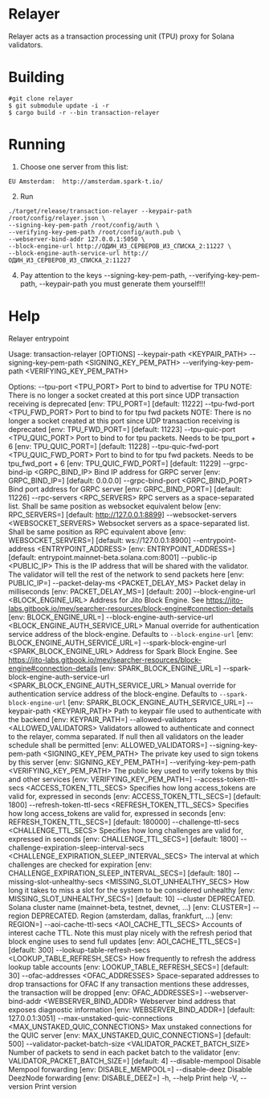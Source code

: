 # Relayer
Relayer acts as a transaction processing unit (TPU) proxy for Solana validators.

# Building
```shell
#git clone relayer
$ git submodule update -i -r
$ cargo build -r --bin transaction-relayer
```

# Running 
1.  Choose one server from this list:
```
EU Amsterdam:  http://amsterdam.spark-t.io/
```

2. Run
```
./target/release/transaction-relayer --keypair-path /root/config/relayer.json \
--signing-key-pem-path /root/config/auth \
--verifying-key-pem-path /root/config/auth.pub \
--webserver-bind-addr 127.0.0.1:5050 \
--block-engine-url http://ОДИН_ИЗ_СЕРВЕРОВ_ИЗ_СПИСКА_2:11227 \
--block-engine-auth-service-url http://ОДИН_ИЗ_СЕРВЕРОВ_ИЗ_СПИСКА_2:11227
```

4. Pay attention to the keys --signing-key-pem-path, --verifying-key-pem-path, --keypair-path you must generate them yourself!!!

# Help 
Relayer entrypoint

Usage: transaction-relayer [OPTIONS] --keypair-path <KEYPAIR_PATH> --signing-key-pem-path <SIGNING_KEY_PEM_PATH> --verifying-key-pem-path <VERIFYING_KEY_PEM_PATH>

Options:
      --tpu-port <TPU_PORT>
          Port to bind to advertise for TPU NOTE: There is no longer a socket created at this port since UDP transaction receiving is deprecated [env: TPU_PORT=] [default: 11222]
      --tpu-fwd-port <TPU_FWD_PORT>
          Port to bind to for tpu fwd packets NOTE: There is no longer a socket created at this port since UDP transaction receiving is deprecated [env: TPU_FWD_PORT=] [default: 11223]
      --tpu-quic-port <TPU_QUIC_PORT>
          Port to bind to for tpu packets. Needs to be tpu_port + 6 [env: TPU_QUIC_PORT=] [default: 11228]
      --tpu-quic-fwd-port <TPU_QUIC_FWD_PORT>
          Port to bind to for tpu fwd packets. Needs to be tpu_fwd_port + 6 [env: TPU_QUIC_FWD_PORT=] [default: 11229]
      --grpc-bind-ip <GRPC_BIND_IP>
          Bind IP address for GRPC server [env: GRPC_BIND_IP=] [default: 0.0.0.0]
      --grpc-bind-port <GRPC_BIND_PORT>
          Bind port address for GRPC server [env: GRPC_BIND_PORT=] [default: 11226]
      --rpc-servers <RPC_SERVERS>
          RPC servers as a space-separated list. Shall be same position as websocket equivalent below [env: RPC_SERVERS=] [default: http://127.0.0.1:8899]
      --websocket-servers <WEBSOCKET_SERVERS>
          Websocket servers as a space-separated list. Shall be same position as RPC equivalent above [env: WEBSOCKET_SERVERS=] [default: ws://127.0.0.1:8900]
      --entrypoint-address <ENTRYPOINT_ADDRESS>
          [env: ENTRYPOINT_ADDRESS=] [default: entrypoint.mainnet-beta.solana.com:8001]
      --public-ip <PUBLIC_IP>
          This is the IP address that will be shared with the validator. The validator will tell the rest of the network to send packets here [env: PUBLIC_IP=]
      --packet-delay-ms <PACKET_DELAY_MS>
          Packet delay in milliseconds [env: PACKET_DELAY_MS=] [default: 200]
      --block-engine-url <BLOCK_ENGINE_URL>
          Address for Jito Block Engine. See https://jito-labs.gitbook.io/mev/searcher-resources/block-engine#connection-details [env: BLOCK_ENGINE_URL=]
      --block-engine-auth-service-url <BLOCK_ENGINE_AUTH_SERVICE_URL>
          Manual override for authentication service address of the block-engine. Defaults to `--block-engine-url` [env: BLOCK_ENGINE_AUTH_SERVICE_URL=]
      --spark-block-engine-url <SPARK_BLOCK_ENGINE_URL>
          Address for Spark Block Engine. See https://jito-labs.gitbook.io/mev/searcher-resources/block-engine#connection-details [env: SPARK_BLOCK_ENGINE_URL=]
      --spark-block-engine-auth-service-url <SPARK_BLOCK_ENGINE_AUTH_SERVICE_URL>
          Manual override for authentication service address of the block-engine. Defaults to `--spark-block-engine-url` [env: SPARK_BLOCK_ENGINE_AUTH_SERVICE_URL=]
      --keypair-path <KEYPAIR_PATH>
          Path to keypair file used to authenticate with the backend [env: KEYPAIR_PATH=]
      --allowed-validators <ALLOWED_VALIDATORS>
          Validators allowed to authenticate and connect to the relayer, comma separated. If null then all validators on the leader schedule shall be permitted [env: ALLOWED_VALIDATORS=]
      --signing-key-pem-path <SIGNING_KEY_PEM_PATH>
          The private key used to sign tokens by this server [env: SIGNING_KEY_PEM_PATH=]
      --verifying-key-pem-path <VERIFYING_KEY_PEM_PATH>
          The public key used to verify tokens by this and other services [env: VERIFYING_KEY_PEM_PATH=]
      --access-token-ttl-secs <ACCESS_TOKEN_TTL_SECS>
          Specifies how long access_tokens are valid for, expressed in seconds [env: ACCESS_TOKEN_TTL_SECS=] [default: 1800]
      --refresh-token-ttl-secs <REFRESH_TOKEN_TTL_SECS>
          Specifies how long access_tokens are valid for, expressed in seconds [env: REFRESH_TOKEN_TTL_SECS=] [default: 180000]
      --challenge-ttl-secs <CHALLENGE_TTL_SECS>
          Specifies how long challenges are valid for, expressed in seconds [env: CHALLENGE_TTL_SECS=] [default: 1800]
      --challenge-expiration-sleep-interval-secs <CHALLENGE_EXPIRATION_SLEEP_INTERVAL_SECS>
          The interval at which challenges are checked for expiration [env: CHALLENGE_EXPIRATION_SLEEP_INTERVAL_SECS=] [default: 180]
      --missing-slot-unhealthy-secs <MISSING_SLOT_UNHEALTHY_SECS>
          How long it takes to miss a slot for the system to be considered unhealthy [env: MISSING_SLOT_UNHEALTHY_SECS=] [default: 10]
      --cluster <CLUSTER>
          DEPRECATED. Solana cluster name (mainnet-beta, testnet, devnet, ...) [env: CLUSTER=]
      --region <REGION>
          DEPRECATED. Region (amsterdam, dallas, frankfurt, ...) [env: REGION=]
      --aoi-cache-ttl-secs <AOI_CACHE_TTL_SECS>
          Accounts of interest cache TTL. Note this must play nicely with the refresh period that block engine uses to send full updates [env: AOI_CACHE_TTL_SECS=] [default: 300]
      --lookup-table-refresh-secs <LOOKUP_TABLE_REFRESH_SECS>
          How frequently to refresh the address lookup table accounts [env: LOOKUP_TABLE_REFRESH_SECS=] [default: 30]
      --ofac-addresses <OFAC_ADDRESSES>
          Space-separated addresses to drop transactions for OFAC If any transaction mentions these addresses, the transaction will be dropped [env: OFAC_ADDRESSES=]
      --webserver-bind-addr <WEBSERVER_BIND_ADDR>
          Webserver bind address that exposes diagnostic information [env: WEBSERVER_BIND_ADDR=] [default: 127.0.0.1:3051]
      --max-unstaked-quic-connections <MAX_UNSTAKED_QUIC_CONNECTIONS>
          Max unstaked connections for the QUIC server [env: MAX_UNSTAKED_QUIC_CONNECTIONS=] [default: 500]
      --validator-packet-batch-size <VALIDATOR_PACKET_BATCH_SIZE>
          Number of packets to send in each packet batch to the validator [env: VALIDATOR_PACKET_BATCH_SIZE=] [default: 4]
      --disable-mempool
          Disable Mempool forwarding [env: DISABLE_MEMPOOL=]
      --disable-deez
          Disable DeezNode forwarding [env: DISABLE_DEEZ=]
  -h, --help
          Print help
  -V, --version
          Print version


